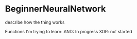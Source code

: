 # BeginnerNeuralNetwork


describe how the thing works


Functions I'm trying to learn:
	AND: In progress
	XOR: not started
